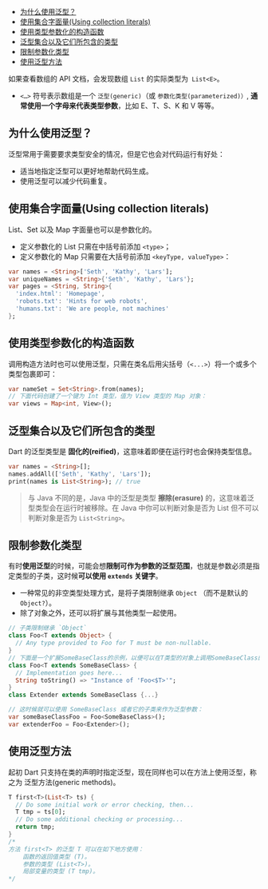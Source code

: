<!-- START doctoc generated TOC please keep comment here to allow auto update -->
<!-- DON'T EDIT THIS SECTION, INSTEAD RE-RUN doctoc TO UPDATE -->
<!-- **Table of Contents**  *generated with [DocToc](https://github.com/thlorenz/doctoc)* -->

- [为什么使用泛型？](#%E4%B8%BA%E4%BB%80%E4%B9%88%E4%BD%BF%E7%94%A8%E6%B3%9B%E5%9E%8B)
- [使用集合字面量(Using collection literals)](#%E4%BD%BF%E7%94%A8%E9%9B%86%E5%90%88%E5%AD%97%E9%9D%A2%E9%87%8Fusing-collection-literals)
- [使用类型参数化的构造函数](#%E4%BD%BF%E7%94%A8%E7%B1%BB%E5%9E%8B%E5%8F%82%E6%95%B0%E5%8C%96%E7%9A%84%E6%9E%84%E9%80%A0%E5%87%BD%E6%95%B0)
- [泛型集合以及它们所包含的类型](#%E6%B3%9B%E5%9E%8B%E9%9B%86%E5%90%88%E4%BB%A5%E5%8F%8A%E5%AE%83%E4%BB%AC%E6%89%80%E5%8C%85%E5%90%AB%E7%9A%84%E7%B1%BB%E5%9E%8B)
- [限制参数化类型](#%E9%99%90%E5%88%B6%E5%8F%82%E6%95%B0%E5%8C%96%E7%B1%BB%E5%9E%8B)
- [使用泛型方法](#%E4%BD%BF%E7%94%A8%E6%B3%9B%E5%9E%8B%E6%96%B9%E6%B3%95)

<!-- END doctoc generated TOC please keep comment here to allow auto update -->

如果查看数组的 API 文档，会发现数组 `List` 的实际类型为` List<E>`。

- `<…>` 符号表示数组是一个 `泛型(generic)`（或 `参数化类型(parameterized)）`, **通常使用一个字母来代表类型参数**，比如 E、T、S、K 和 V 等等。

## 为什么使用泛型？

泛型常用于需要要求类型安全的情况，但是它也会对代码运行有好处：

- 适当地指定泛型可以更好地帮助代码生成。
- 使用泛型可以减少代码重复。

## 使用集合字面量(Using collection literals)

List、Set 以及 Map 字面量也可以是参数化的。

- 定义参数化的 List 只需在中括号前添加 `<type>`；
- 定义参数化的 Map 只需要在大括号前添加 `<keyType, valueType>`：

```dart
var names = <String>['Seth', 'Kathy', 'Lars'];
var uniqueNames = <String>{'Seth', 'Kathy', 'Lars'};
var pages = <String, String>{
  'index.html': 'Homepage',
  'robots.txt': 'Hints for web robots',
  'humans.txt': 'We are people, not machines'
};
```

## 使用类型参数化的构造函数

调用构造方法时也可以使用泛型，只需在类名后用尖括号（`<...>`）将一个或多个类型包裹即可：

```dart
var nameSet = Set<String>.from(names);
// 下面代码创建了一个键为 Int 类型，值为 View 类型的 Map 对象：
var views = Map<int, View>();
```

## 泛型集合以及它们所包含的类型

Dart 的泛型类型是 **固化的(reified)**，这意味着即便在运行时也会保持类型信息。

```dart
var names = <String>[];
names.addAll(['Seth', 'Kathy', 'Lars']);
print(names is List<String>); // true
```

> 与 Java 不同的是，Java 中的泛型是类型 **擦除(erasure)** 的，这意味着泛型类型会在运行时被移除。在 Java 中你可以判断对象是否为 List 但不可以判断对象是否为 `List<String>`。

## 限制参数化类型

有时**使用泛型**的时候，可能会想**限制可作为参数的泛型范围**，也就是参数必须是指定类型的子类，这时候**可以使用 `extends` 关键字**。

- 一种常见的非空类型处理方式，是将子类限制继承 `Object` （而不是默认的 `Object?`）。
- 除了对象之外，还可以将扩展与其他类型一起使用。

```dart
// 子类限制继承 `Object`
class Foo<T extends Object> {
  // Any type provided to Foo for T must be non-nullable.
}
// 下面是一个扩展SomeBaseClass的示例，以便可以在T类型的对象上调用SomeBaseClass的成员
class Foo<T extends SomeBaseClass> {
  // Implementation goes here...
  String toString() => "Instance of 'Foo<$T>'";
}
class Extender extends SomeBaseClass {...}

// 这时候就可以使用 SomeBaseClass 或者它的子类来作为泛型参数：
var someBaseClassFoo = Foo<SomeBaseClass>();
var extenderFoo = Foo<Extender>();
```

## 使用泛型方法

起初 Dart 只支持在类的声明时指定泛型，现在同样也可以在方法上使用泛型，称之为 泛型方法(generic methods)。

```dart
T first<T>(List<T> ts) {
  // Do some initial work or error checking, then...
  T tmp = ts[0];
  // Do some additional checking or processing...
  return tmp;
}
/*
方法 first<T> 的泛型 T 可以在如下地方使用：
    函数的返回值类型 (T)。
    参数的类型 (List<T>)。
    局部变量的类型 (T tmp)。
*/
```
